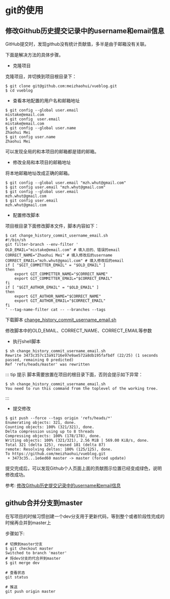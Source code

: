 # git的使用

## 修改Github历史提交记录中的username和email信息

GitHub提交时，发现github没有统计贡献值，多半是由于邮箱没有关联。

下面是解决方法的具体步骤。

- 克隆项目

克隆项目，并切换到项目根目录下：

```shell
$ git clone git@github.com:meizhaohui/vueblog.git
$ cd vueblog
```

- 查看本地配置的用户名和邮箱地址

```shell
$ git config --global user.email
mistake@email.com
$ git config  user.email
mistake@email.com
$ git config --global user.name
Zhaohui Mei
$ git config user.name
Zhaohui Mei
```
可以发现全局的和本项目的邮箱都是错的邮箱。

- 修改全局和本项目的邮箱地址

将本地邮箱地址改成正确的邮箱。
```
$ git config --global user.email "mzh.whut@gmail.com"
$ git config user.email "mzh.whut@gmail.com"
$ git config --global user.email
mzh.whut@gmail.com
$ git config user.email
mzh.whut@gmail.com
```

- 配置修改脚本

项目根目录下面修改脚本文件，脚本内容如下：

```shell
$ cat change_history_commit_username_email.sh
#!/bin/sh
git filter-branch --env-filter '
OLD_EMAIL="mistake@email.com" # 填入旧的、错误的email
CORRECT_NAME="Zhaohui Mei" # 填入修改后的username
CORRECT_EMAIL="mzh.whut@gmail.com" # 填入修改后的email
if [ "$GIT_COMMITTER_EMAIL" = "$OLD_EMAIL" ]
then
    export GIT_COMMITTER_NAME="$CORRECT_NAME"
    export GIT_COMMITTER_EMAIL="$CORRECT_EMAIL"
fi
if [ "$GIT_AUTHOR_EMAIL" = "$OLD_EMAIL" ]
then
    export GIT_AUTHOR_NAME="$CORRECT_NAME"
    export GIT_AUTHOR_EMAIL="$CORRECT_EMAIL"
fi
' --tag-name-filter cat -- --branches --tags
```

下载脚本 [change_history_commit_username_email.sh](/scripts/shell/change_history_commit_username_email.sh)

修改脚本中的OLD_EMAIL、CORRECT_NAME、CORRECT_EMAIL等参数

- 执行shell脚本

```shell
$ sh change_history_commit_username_email.sh
Rewrite 3473c357c13a91716e97e9ae572a8db195fafbdf (22/25) (1 seconds passed, remaining 0 predicted)
Ref 'refs/heads/master' was rewritten
```

::: tip 提示
脚本需要放置在项目的根目录下面，否则会提示如下异常：

```shell
$ sh change_history_commit_username_email.sh
You need to run this command from the toplevel of the working tree.
```
:::


- 提交修改

```shell
$ git push --force --tags origin 'refs/heads/*'
Enumerating objects: 321, done.
Counting objects: 100% (321/321), done.
Delta compression using up to 8 threads
Compressing objects: 100% (178/178), done.
Writing objects: 100% (321/321), 2.56 MiB | 569.00 KiB/s, done.
Total 321 (delta 125), reused 181 (delta 87)
remote: Resolving deltas: 100% (125/125), done.
To https://github.com/meizhaohui/vueblog.git
 + 3473c35...1e6ed60 master -> master (forced update)
```


提交完成后，可以发现Github个人页面上面的贡献图示位置已经变成绿色，说明修改成功。

参考: [修改Github历史提交记录中的username和email信息](https://blog.csdn.net/Kexiii/article/details/86561273)


## github合并分支到master



在写项目的时候习惯创建一个dev分支用于更新代码，等到整个或者阶段性完成的时候再合并到master上

步骤如下:

```shell
# 切换到master分支
$ git checkout master
Switched to branch 'master'
# 将dev分支的代合并到master
$ git merge dev

# 查看状态
git status

# 推送
git push origin master
```


